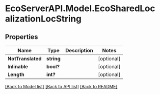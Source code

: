 # EcoServerAPI.Model.EcoSharedLocalizationLocString
## Properties

Name | Type | Description | Notes
------------ | ------------- | ------------- | -------------
**NotTranslated** | **string** |  | [optional] 
**Inlinable** | **bool?** |  | [optional] 
**Length** | **int?** |  | [optional] 

[[Back to Model list]](../README.md#documentation-for-models) [[Back to API list]](../README.md#documentation-for-api-endpoints) [[Back to README]](../README.md)

